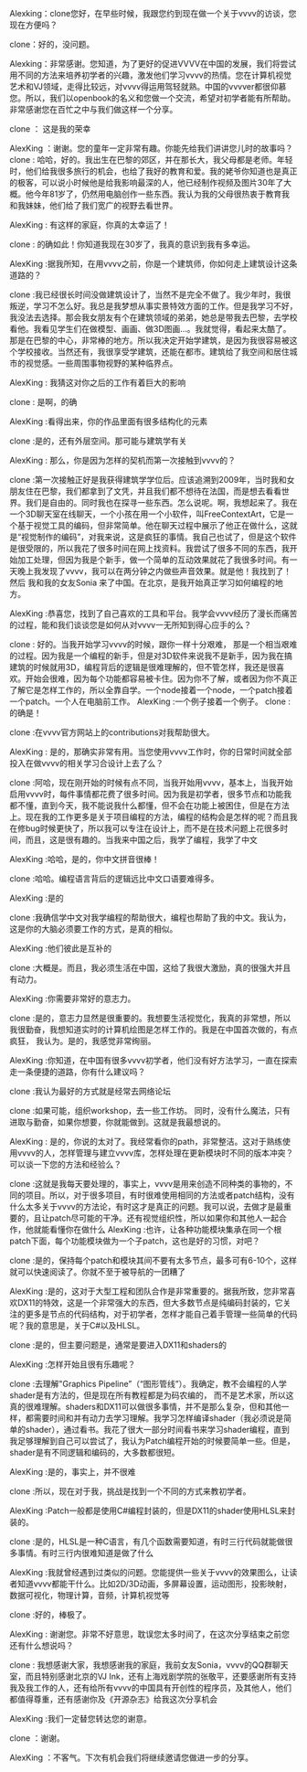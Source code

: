Alexking：clone您好，在早些时候，我跟您约到现在做一个关于vvvv的访谈，您现在方便吗？

clone：好的，没问题。

Alexking：非常感谢。您知道，为了更好的促进VVVV在中国的发展，我们将尝试用不同的方法来培养初学者的兴趣，激发他们学习vvvv的热情。您在计算机视觉艺术和VJ领域，走得比较远，对vvvv得运用驾轻就熟。中国的vvvver都很仰慕您。所以，我们以openbook的名义和您做一个交流，希望对初学者能有所帮助。非常感谢您在百忙之中与我们做这样一个分享。

clone  ： 这是我的荣幸

AlexKing  ：谢谢。您的童年一定非常有趣。你能先给我们讲讲您儿时的故事吗？
clone : 哈哈，好的。我出生在巴黎的郊区，并在那长大，我父母都是老师。年轻时，他们给我很多旅行的机会，也给了我好的教育和爱。我的姥爷你知道也是真正的极客，可以说小时候他是给我影响最深的人，他已经制作视频及图片30年了大概。他今年81岁了，仍然用电脑创作一些东西。我认为我的父母很热衷于教育我和我妹妹，他们给了我们宽广的视野去看世界。

AlexKing  : 有这样的家庭，你真的太幸运了！

clone  : 的确如此！你知道我现在30岁了，我真的意识到我有多幸运。

AlexKing  :据我所知，在用vvvv之前，你是一个建筑师，你如何走上建筑设计这条道路的？

clone  :我已经很长时间没做建筑设计了，当然不是完全不做了。我少年时，我很叛逆，学习不怎么好。我总是我梦想从事实景特效方面的工作。但是我学习不好，我没法去选择。那会我女朋友有个在建筑领域的弟弟，她总是带我去巴黎，去学校看他。我看见学生们在做模型、画画、做3D图画…。我就觉得，看起来太酷了。那是在巴黎的中心，非常棒的地方。所以我决定开始学建筑，是因为我很容易被这个学校接收。当然还有，我很享受学建筑，还能在都市。建筑给了我空间和居住城市的视觉感。一些周围事物视野的某种临界点。

AlexKing  : 我猜这对你之后的工作有着巨大的影响

clone  : 是啊，的确

AlexKing :看得出来，你的作品里面有很多结构化的元素

clone  :是的，还有外层空间。那可能与建筑学有关

AlexKing : 那么，你是因为怎样的契机而第一次接触到vvvv的？

clone  :第一次接触正好是我获得建筑学学位后。应该追溯到2009年，当时我和女朋友住在巴黎，我们都拿到了文凭，并且我们都不想待在法国，而是想去看看世界。我们是自由的。同时我也在探寻一些东西。怎么说呢。啊，我想起来了。我在一个3D聊天室在线聊天，一个小孩在用一个小软件，叫FreeContextArt，它是一个基于视觉工具的编码，但非常简单。他在聊天过程中展示了他正在做什么，这就是“视觉制作的编码”，对我来说，这是疯狂的事情。我自己也试了，但是这个软件是很受限的，所以我花了很多时间在网上找资料。我尝试了很多不同的东西，我开始加工处理，但因为我是个新手，做一个简单的互动效果就花了我很多时间。有一天晚上我发现了vvvv，我可以在两分钟之内做些声音效果。就是他！我找到了！然后 我和我的女友Sonia 来了中国。在北京，是我开始真正学习如何编程的地方。

AlexKing  :恭喜您，找到了自己喜欢的工具和平台。我学会vvvv经历了漫长而痛苦的过程，能和我们谈谈您是如何从对vvvv一无所知到得心应手的么？

clone  : 好的。当我开始学习vvvv的时候，跟你一样十分艰难， 那是一个相当艰难的过程。因为我是一个编程的新手，但是对3D软件来说我不是新手，因为我在搞建筑的时候就用3D，编程背后的逻辑是很难理解的，但不管怎样，我还是很喜欢。开始会很难，因为每个功能都容易被卡住。因为你不了解，或者因为你不真正了解它是怎样工作的，所以全靠自学。一个node接着一个node，一个patch接着一个patch。一个人在电脑前工作。  AlexKing  :一个例子接着一个例子。 clone  : 的确是！

clone  :在vvvv官方网站上的contributions对我帮助很大。

AlexKing  : 是的，那确实非常有用。当您使用vvvv工作时，你的日常时间就全部投入在做vvvv的相关学习合设计上去了么？

clone  :阿哈，现在刚开始的时候有点不同，当我开始用vvvv，基本上，当我开始启用vvvv时，每件事情都花费了很多时间。因为我是初学者，很多节点和功能我都不懂，直到今天，我不能说我什么都懂，但不会在功能上被困住，但是在方法上。现在我的工作更多是关于项目编程的方法，编程的结构会是怎样的呢？而且我在修bug时候更快了，所以我可以专注在设计上，而不是在技术问题上花很多时间，而且，这是很有趣的。当我来中国之后，我学了编程，我学了中文

AlexKing  :哈哈，是的，你中文拼音很棒！

clone  :哈哈。编程语言背后的逻辑远比中文口语要难得多。

AlexKing  :是的

clone  :我确信学中文对我学编程的帮助很大，编程也帮助了我的中文。我认为，这是你的大脑必须要工作的方式，是真的相似。

AlexKing  :他们彼此是互补的

clone  :大概是。而且，我必须生活在中国，这给了我很大激励，真的很强大并且有动力。

AlexKing  :你需要非常好的意志力。

clone  :是的，意志力显然是很重要的。我想要生活视觉化，我真的非常想，所以我很勤奋，我想知道实时的计算机绘图是怎样工作的。我是在中国首次做的，有点疯狂， 我认为。是的，我感觉非常绚丽。

AlexKing  :你知道，在中国有很多vvvv初学者，他们没有好方法学习，一直在探索走一条便捷的道路，你有什么建议吗？

clone  :我认为最好的方式就是经常去网络论坛

clone :如果可能，组织workshop，去一些工作坊。 同时，没有什么魔法，只有进取与勤奋，如果你想要，你就能做到。这就是我最想说的。

AlexKing  : 是的，你说的太对了。我经常看你的path，非常整洁。这对于熟练使用vvvv的人，怎样管理与建立vvvv库，怎样处理在更新模块时不同的版本冲突？可以谈一下您的方法和经验么？

clone  :这就是我每天要处理的，事实上，vvvv是用来创造不同种类的事物的，不同的项目。所以，对于很多项目，有时很难使用相同的方法或者patch结构，没有什么太多关于vvvv的方法论，有时这才是真正的问题。我可以说，去做才是最重要的，且让patch尽可能的干净。还有视觉组织性，所以如果你和其他人一起合作，他就能看懂你在做什么 AlexKing  :也许，让各种功能模块集承在同一个根patch下面，每个功能模块做为一个子patch，这也是好的习惯，对吧？

clone :是的，保持每个patch和模块其间不要有太多节点，最多可有6-10个，这样就可以快速阅读了。你就不至于被导航的一团糟了

AlexKing  :是的，这对于大型工程和团队合作是非常重要的。据我所致，您非常喜欢DX11的特效，这是一个非常强大的东西，但大多数节点是纯编码封装的，它关注的更多是节点的代码结构，对于初学者，怎样才能自己着手管理一些简单的代码呢？我的意思是，关于C#以及HLSL。

clone  :是的，但主要问题是，通常是要进入DX11和shaders的

AlexKing  :怎样开始且很有乐趣呢？

clone  :去理解"Graphics Pipeline”（“图形管线”）。我确定，教不会编程的人学shader是有方法的，但是现在所有教程都是为码农编的， 而不是艺术家，所以这真的很难理解。shaders和DX11可以做很多事情，并不是那么复杂，但和其他一样，都需要时间和并有动力去学习理解。我学习怎样编译shader（我必须说是简单的shader），通过看书。我花了很大一部分时间看书来学习shader编程，直到我足够理解到自己可以尝试了，我认为Patch编程开始的时候要简单一些。但是，shader是有不同逻辑和编码的，大多数都很短。

AlexKing  :是的，事实上，并不很难

clone  :所以，现在对于我，挑战是找到一个不同的方式来教初学者。

AlexKing  :Patch一般都是使用C#编程封装的，但是DX11的shader使用HLSL来封装的。

clone  :是的，HLSL是一种C语言，有几个函数需要知道，有时三行代码就能做很多事情。有时三行内很难知道是做了什么

AlexKing :我就曾经遇到过类似的问题。您能提供一些关于vvvv的效果图么，让读者知道vvvv都能干什么。比如2D/3D动画，多屏幕设置，运动图形，投影映射，数据可视化，物理计算，音频，计算机视觉等

clone  :好的，棒极了。

AlexKing  : 谢谢您。非常不好意思，耽误您太多时间了，在这次分享结束之前您还有什么想说吗？

clone  : 我想感谢大家，我想感谢我的家庭，我前女友Sonia，vvvv的QQ群聊天室，而且特别感谢北京的VJ Ink，还有上海戏剧学院的张敬平，还要感谢所有支持我及我工作的人，还有给所有vvvv的中国具有开创性的程序员，及其他人，他们都值得尊重，还有感谢你及《开源杂志》给我这次分享机会

AlexKing  :我们一定替您转达您的谢意。

clone ：谢谢。

AlexKing ：不客气。下次有机会我们将继续邀请您做进一步的分享。

